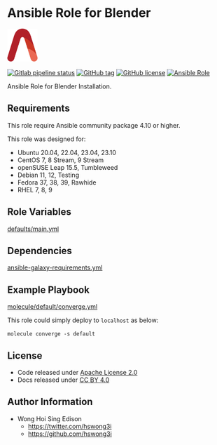 # Ansible Role for Blender

<a href="https://alvistack.com" title="AlviStack" target="_blank"><img src="/alvistack.svg" height="75" alt="AlviStack"></a>

[![Gitlab pipeline status](https://img.shields.io/gitlab/pipeline/alvistack/ansible-role-blender/master)](https://gitlab.com/alvistack/ansible-role-blender/-/pipelines)
[![GitHub tag](https://img.shields.io/github/tag/alvistack/ansible-role-blender.svg)](https://github.com/alvistack/ansible-role-blender/tags)
[![GitHub license](https://img.shields.io/github/license/alvistack/ansible-role-blender.svg)](https://github.com/alvistack/ansible-role-blender/blob/master/LICENSE)
[![Ansible Role](https://img.shields.io/badge/galaxy-alvistack.blender-blue.svg)](https://galaxy.ansible.com/alvistack/blender)

Ansible Role for Blender Installation.

## Requirements

This role require Ansible community package 4.10 or higher.

This role was designed for:

-   Ubuntu 20.04, 22.04, 23.04, 23.10
-   CentOS 7, 8 Stream, 9 Stream
-   openSUSE Leap 15.5, Tumbleweed
-   Debian 11, 12, Testing
-   Fedora 37, 38, 39, Rawhide
-   RHEL 7, 8, 9

## Role Variables

[defaults/main.yml](defaults/main.yml)

## Dependencies

[ansible-galaxy-requirements.yml](ansible-galaxy-requirements.yml)

## Example Playbook

[molecule/default/converge.yml](molecule/default/converge.yml)

This role could simply deploy to `localhost` as below:

    molecule converge -s default

## License

-   Code released under [Apache License 2.0](LICENSE)
-   Docs released under [CC BY 4.0](http://creativecommons.org/licenses/by/4.0/)

## Author Information

-   Wong Hoi Sing Edison
    -   <https://twitter.com/hswong3i>
    -   <https://github.com/hswong3i>
